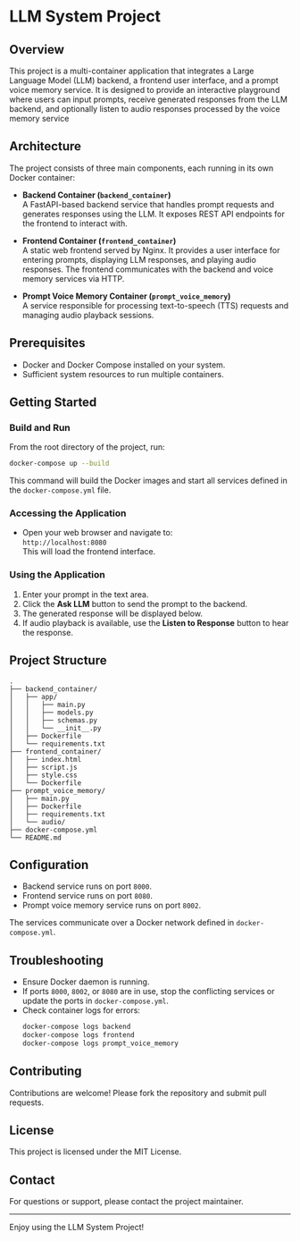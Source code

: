 # LLM System Project

## Overview

This project is a multi-container application that integrates a Large Language Model (LLM) backend, a frontend user interface, and a prompt voice memory service. It is designed to provide an interactive playground where users can input prompts, receive generated responses from the LLM backend, and optionally listen to audio responses processed by the voice memory service

## Architecture

The project consists of three main components, each running in its own Docker container:

- **Backend Container (`backend_container`)**  
  A FastAPI-based backend service that handles prompt requests and generates responses using the LLM. It exposes REST API endpoints for the frontend to interact with.

- **Frontend Container (`frontend_container`)**  
  A static web frontend served by Nginx. It provides a user interface for entering prompts, displaying LLM responses, and playing audio responses. The frontend communicates with the backend and voice memory services via HTTP.

- **Prompt Voice Memory Container (`prompt_voice_memory`)**  
  A service responsible for processing text-to-speech (TTS) requests and managing audio playback sessions.

## Prerequisites

- Docker and Docker Compose installed on your system.
- Sufficient system resources to run multiple containers.

## Getting Started

### Build and Run

From the root directory of the project, run:

```bash
docker-compose up --build
```

This command will build the Docker images and start all services defined in the `docker-compose.yml` file.

### Accessing the Application

- Open your web browser and navigate to:  
  `http://localhost:8080`  
  This will load the frontend interface.

### Using the Application

1. Enter your prompt in the text area.
2. Click the **Ask LLM** button to send the prompt to the backend.
3. The generated response will be displayed below.
4. If audio playback is available, use the **Listen to Response** button to hear the response.

## Project Structure

```
.
├── backend_container/
│   ├── app/
│   │   ├── main.py
│   │   ├── models.py
│   │   ├── schemas.py
│   │   └── __init__.py
│   ├── Dockerfile
│   └── requirements.txt
├── frontend_container/
│   ├── index.html
│   ├── script.js
│   ├── style.css
│   └── Dockerfile
├── prompt_voice_memory/
│   ├── main.py
│   ├── Dockerfile
│   ├── requirements.txt
│   └── audio/
├── docker-compose.yml
└── README.md
```

## Configuration

- Backend service runs on port `8000`.
- Frontend service runs on port `8080`.
- Prompt voice memory service runs on port `8002`.

The services communicate over a Docker network defined in `docker-compose.yml`.

## Troubleshooting

- Ensure Docker daemon is running.
- If ports `8000`, `8002`, or `8080` are in use, stop the conflicting services or update the ports in `docker-compose.yml`.
- Check container logs for errors:
  ```bash
  docker-compose logs backend
  docker-compose logs frontend
  docker-compose logs prompt_voice_memory
  
  ```

## Contributing

Contributions are welcome! Please fork the repository and submit pull requests.

## License

This project is licensed under the MIT License.

## Contact

For questions or support, please contact the project maintainer.

---
Enjoy using the LLM System Project!
